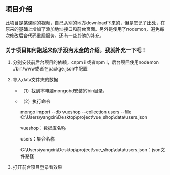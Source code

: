 ## 项目介绍

此项目是某课网的视频，自己从别的地方download下来的，但是忘记了出处，在原来的基础上增加了添加地址接口和前台页面。另外是使用了nodemon，避免每次修改后台代码重启服务。还有一些其他的补充。

### 关于项目如何跑起来似乎没有太全的介绍，我就补充一下吧！

1. 分别安装前后台项目的依赖，cnpm i 或者npm i，后台项目使用nodemon ./bin/www或者在packge.json中配置

2. 导入data文件夹的数据

   - （1）找到本电脑mongobd安装的bin目录，

   - （2）执行命令

     mongo import --db vueshop --collection users --file  C:\Users\yangxin\Desktop\project\vue_shop\data\users.json     

     vueshop：数据库名称

     users：集合名称    

     C:\Users\yangxin\Desktop\project\vue_shop\data\users.json：json文件路径

3. 打开前台项目登录看效果

